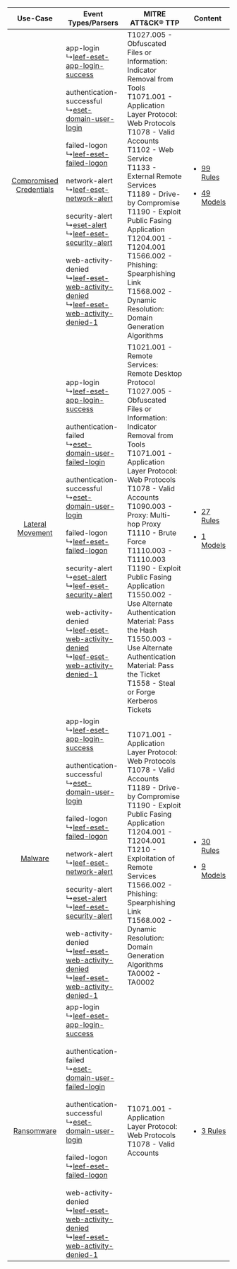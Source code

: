 |    Use-Case    | Event Types/Parsers    | MITRE ATT&CK® TTP    | Content    |
|:----:| ---- | ---- | ---- |
| [Compromised Credentials](../../../UseCases/uc_compromised_credentials.md) |  app-login<br> ↳[leef-eset-app-login-success](Ps/pC_leefesetapploginsuccess.md)<br><br> authentication-successful<br> ↳[eset-domain-user-login](Ps/pC_esetdomainuserlogin.md)<br><br> failed-logon<br> ↳[leef-eset-failed-logon](Ps/pC_leefesetfailedlogon.md)<br><br> network-alert<br> ↳[leef-eset-network-alert](Ps/pC_leefesetnetworkalert.md)<br><br> security-alert<br> ↳[eset-alert](Ps/pC_esetalert.md)<br> ↳[leef-eset-security-alert](Ps/pC_leefesetsecurityalert.md)<br><br> web-activity-denied<br> ↳[leef-eset-web-activity-denied](Ps/pC_leefesetwebactivitydenied.md)<br> ↳[leef-eset-web-activity-denied-1](Ps/pC_leefesetwebactivitydenied1.md)<br>    | T1027.005 - Obfuscated Files or Information: Indicator Removal from Tools<br>T1071.001 - Application Layer Protocol: Web Protocols<br>T1078 - Valid Accounts<br>T1102 - Web Service<br>T1133 - External Remote Services<br>T1189 - Drive-by Compromise<br>T1190 - Exploit Public Fasing Application<br>T1204.001 - T1204.001<br>T1566.002 - Phishing: Spearphishing Link<br>T1568.002 - Dynamic Resolution: Domain Generation Algorithms<br>    | [<ul><li>99 Rules</li></ul><ul><li>49 Models</li></ul>](RM/r_m_eset_eset_endpoint_security_Compromised_Credentials.md) |
|        [Lateral Movement](../../../UseCases/uc_lateral_movement.md)        |  app-login<br> ↳[leef-eset-app-login-success](Ps/pC_leefesetapploginsuccess.md)<br><br> authentication-failed<br> ↳[eset-domain-user-failed-login](Ps/pC_esetdomainuserfailedlogin.md)<br><br> authentication-successful<br> ↳[eset-domain-user-login](Ps/pC_esetdomainuserlogin.md)<br><br> failed-logon<br> ↳[leef-eset-failed-logon](Ps/pC_leefesetfailedlogon.md)<br><br> security-alert<br> ↳[eset-alert](Ps/pC_esetalert.md)<br> ↳[leef-eset-security-alert](Ps/pC_leefesetsecurityalert.md)<br><br> web-activity-denied<br> ↳[leef-eset-web-activity-denied](Ps/pC_leefesetwebactivitydenied.md)<br> ↳[leef-eset-web-activity-denied-1](Ps/pC_leefesetwebactivitydenied1.md)<br> | T1021.001 - Remote Services: Remote Desktop Protocol<br>T1027.005 - Obfuscated Files or Information: Indicator Removal from Tools<br>T1071.001 - Application Layer Protocol: Web Protocols<br>T1078 - Valid Accounts<br>T1090.003 - Proxy: Multi-hop Proxy<br>T1110 - Brute Force<br>T1110.003 - T1110.003<br>T1190 - Exploit Public Fasing Application<br>T1550.002 - Use Alternate Authentication Material: Pass the Hash<br>T1550.003 - Use Alternate Authentication Material: Pass the Ticket<br>T1558 - Steal or Forge Kerberos Tickets<br> | [<ul><li>27 Rules</li></ul><ul><li>1 Models</li></ul>](RM/r_m_eset_eset_endpoint_security_Lateral_Movement.md)         |
|    [Malware](../../../UseCases/uc_malware.md)    |  app-login<br> ↳[leef-eset-app-login-success](Ps/pC_leefesetapploginsuccess.md)<br><br> authentication-successful<br> ↳[eset-domain-user-login](Ps/pC_esetdomainuserlogin.md)<br><br> failed-logon<br> ↳[leef-eset-failed-logon](Ps/pC_leefesetfailedlogon.md)<br><br> network-alert<br> ↳[leef-eset-network-alert](Ps/pC_leefesetnetworkalert.md)<br><br> security-alert<br> ↳[eset-alert](Ps/pC_esetalert.md)<br> ↳[leef-eset-security-alert](Ps/pC_leefesetsecurityalert.md)<br><br> web-activity-denied<br> ↳[leef-eset-web-activity-denied](Ps/pC_leefesetwebactivitydenied.md)<br> ↳[leef-eset-web-activity-denied-1](Ps/pC_leefesetwebactivitydenied1.md)<br>    | T1071.001 - Application Layer Protocol: Web Protocols<br>T1078 - Valid Accounts<br>T1189 - Drive-by Compromise<br>T1190 - Exploit Public Fasing Application<br>T1204.001 - T1204.001<br>T1210 - Exploitation of Remote Services<br>T1566.002 - Phishing: Spearphishing Link<br>T1568.002 - Dynamic Resolution: Domain Generation Algorithms<br>TA0002 - TA0002<br>    | [<ul><li>30 Rules</li></ul><ul><li>9 Models</li></ul>](RM/r_m_eset_eset_endpoint_security_Malware.md)    |
|    [Ransomware](../../../UseCases/uc_ransomware.md)    |  app-login<br> ↳[leef-eset-app-login-success](Ps/pC_leefesetapploginsuccess.md)<br><br> authentication-failed<br> ↳[eset-domain-user-failed-login](Ps/pC_esetdomainuserfailedlogin.md)<br><br> authentication-successful<br> ↳[eset-domain-user-login](Ps/pC_esetdomainuserlogin.md)<br><br> failed-logon<br> ↳[leef-eset-failed-logon](Ps/pC_leefesetfailedlogon.md)<br><br> web-activity-denied<br> ↳[leef-eset-web-activity-denied](Ps/pC_leefesetwebactivitydenied.md)<br> ↳[leef-eset-web-activity-denied-1](Ps/pC_leefesetwebactivitydenied1.md)<br>    | T1071.001 - Application Layer Protocol: Web Protocols<br>T1078 - Valid Accounts<br>    | [<ul><li>3 Rules</li></ul>](RM/r_m_eset_eset_endpoint_security_Ransomware.md)    |